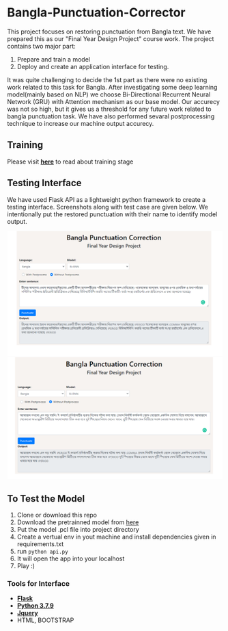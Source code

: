 # Bangla-Punctuation-Corrector

This project focuses on restoring punctuation from Bangla text. We have prepared this as our "Final Year Design Project" course work. The project contains two major part: <br>
1. Prepare and train a model  
2. Deploy and create an application interface for testing.
<a/>
It was quite challenging to decide the 1st part as there were no existing work related to this task for Bangla. After investigating some deep learning model(mainly based on NLP) we choose Bi-Directional Recurrent Neural Network (GRU) with Attention mechanism as our base model. Our accurecy was not so high, but it gives us a threshold for any future 
work related to bangla punctuation task. We have also performed sevaral postprocessing technique to increase our machine output accurecy.

## Training

Please visit **[here](https://github.com/HabiburRahmanShamim/BiRNN-with-Attention-for-Bangla-Punctuation-Restoration)** to read about training stage

## Testing Interface

We have used Flask API as a lightweight python framework to create a testing interface. Screenshots along with test case are given below. We intentionally put the restored punctuation 
with their name to identify model output.
<p align = "center">
    <img src = "ss1.PNG">
    <img src = "ss2.PNG">
</p>

## To Test the Model
1. Clone or download this repo
2. Download the pretrainned model from [here](https://drive.google.com/file/d/1-OyJ6HksBzO7xUaKRTApES9ht52iNVya/view?usp=sharing)
3. Put the model .pcl file into project directory
4. Create a vertual env in yout machine and install dependencies given in requirements.txt
5. run ```python api.py```
6. It will open the app into your localhost
7. Play :)

### Tools for Interface
- **[Flask](https://flask.palletsprojects.com/en/1.1.x/)**
- **[Python 3.7.9](https://www.python.org/)**
- **[Jquery](https://jquery.com/)**
- HTML, BOOTSTRAP
